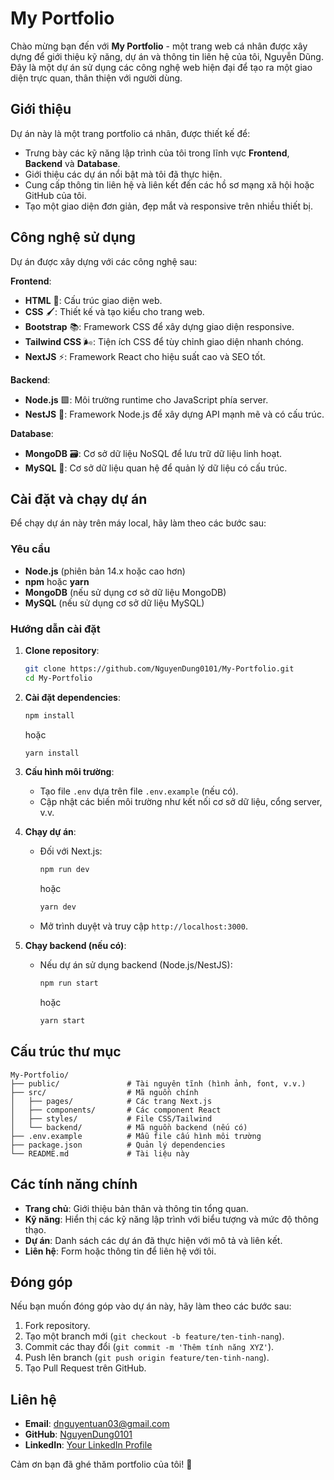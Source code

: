 # My Portfolio

Chào mừng bạn đến với **My Portfolio** - một trang web cá nhân được xây dựng để giới thiệu kỹ năng, dự án và thông tin liên hệ của tôi, Nguyễn Dũng. Đây là một dự án sử dụng các công nghệ web hiện đại để tạo ra một giao diện trực quan, thân thiện với người dùng.

## Giới thiệu

Dự án này là một trang portfolio cá nhân, được thiết kế để:
- Trưng bày các kỹ năng lập trình của tôi trong lĩnh vực **Frontend**, **Backend** và **Database**.
- Giới thiệu các dự án nổi bật mà tôi đã thực hiện.
- Cung cấp thông tin liên hệ và liên kết đến các hồ sơ mạng xã hội hoặc GitHub của tôi.
- Tạo một giao diện đơn giản, đẹp mắt và responsive trên nhiều thiết bị.

## Công nghệ sử dụng

Dự án được xây dựng với các công nghệ sau:

**Frontend**:
- **HTML** 📝: Cấu trúc giao diện web.
- **CSS** 🖌️: Thiết kế và tạo kiểu cho trang web.
- **Bootstrap** 📚: Framework CSS để xây dựng giao diện responsive.
- **Tailwind CSS** 🌬️: Tiện ích CSS để tùy chỉnh giao diện nhanh chóng.
- **NextJS** ⚡️: Framework React cho hiệu suất cao và SEO tốt.

**Backend**:
- **Node.js** 🟩: Môi trường runtime cho JavaScript phía server.
- **NestJS** 🪺: Framework Node.js để xây dựng API mạnh mẽ và có cấu trúc.

**Database**:
- **MongoDB** 🗃️: Cơ sở dữ liệu NoSQL để lưu trữ dữ liệu linh hoạt.
- **MySQL** 🐬: Cơ sở dữ liệu quan hệ để quản lý dữ liệu có cấu trúc.

## Cài đặt và chạy dự án

Để chạy dự án này trên máy local, hãy làm theo các bước sau:

### Yêu cầu
- **Node.js** (phiên bản 14.x hoặc cao hơn)
- **npm** hoặc **yarn**
- **MongoDB** (nếu sử dụng cơ sở dữ liệu MongoDB)
- **MySQL** (nếu sử dụng cơ sở dữ liệu MySQL)

### Hướng dẫn cài đặt
1. **Clone repository**:
   ```bash
   git clone https://github.com/NguyenDung0101/My-Portfolio.git
   cd My-Portfolio
   ```

2. **Cài đặt dependencies**:
   ```bash
   npm install
   ```
   hoặc
   ```bash
   yarn install
   ```

3. **Cấu hình môi trường**:
   - Tạo file `.env` dựa trên file `.env.example` (nếu có).
   - Cập nhật các biến môi trường như kết nối cơ sở dữ liệu, cổng server, v.v.

4. **Chạy dự án**:
   - Đối với Next.js:
     ```bash
     npm run dev
     ```
     hoặc
     ```bash
     yarn dev
     ```
   - Mở trình duyệt và truy cập `http://localhost:3000`.

5. **Chạy backend (nếu có)**:
   - Nếu dự án sử dụng backend (Node.js/NestJS):
     ```bash
     npm run start
     ```
     hoặc
     ```bash
     yarn start
     ```

## Cấu trúc thư mục
```
My-Portfolio/
├── public/               # Tài nguyên tĩnh (hình ảnh, font, v.v.)
├── src/                  # Mã nguồn chính
│   ├── pages/            # Các trang Next.js
│   ├── components/       # Các component React
│   ├── styles/           # File CSS/Tailwind
│   └── backend/          # Mã nguồn backend (nếu có)
├── .env.example          # Mẫu file cấu hình môi trường
├── package.json          # Quản lý dependencies
└── README.md             # Tài liệu này
```

## Các tính năng chính
- **Trang chủ**: Giới thiệu bản thân và thông tin tổng quan.
- **Kỹ năng**: Hiển thị các kỹ năng lập trình với biểu tượng và mức độ thông thạo.
- **Dự án**: Danh sách các dự án đã thực hiện với mô tả và liên kết.
- **Liên hệ**: Form hoặc thông tin để liên hệ với tôi.

## Đóng góp
Nếu bạn muốn đóng góp vào dự án này, hãy làm theo các bước sau:
1. Fork repository.
2. Tạo một branch mới (`git checkout -b feature/ten-tinh-nang`).
3. Commit các thay đổi (`git commit -m 'Thêm tính năng XYZ'`).
4. Push lên branch (`git push origin feature/ten-tinh-nang`).
5. Tạo Pull Request trên GitHub.

## Liên hệ
- **Email**: [dnguyentuan03@gmail.com](mailto:dnguyentuan03@gmail.com)
- **GitHub**: [NguyenDung0101](https://github.com/NguyenDung0101)
- **LinkedIn**: [Your LinkedIn Profile](#)

Cảm ơn bạn đã ghé thăm portfolio của tôi! 🚀